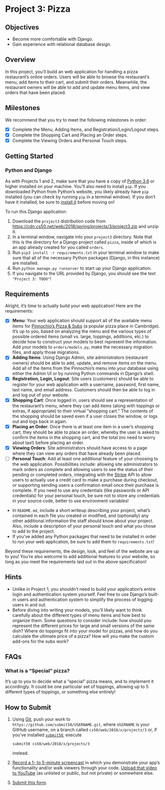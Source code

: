 Project 3: Pizza
================

Objectives
----------

*   Become more comfortable with Django.
*   Gain experience with relational database design.

Overview
--------

In this project, you’ll build an web application for handling a pizza restaurant’s online orders. Users will be able to browse the restaurant’s menu, add items to their cart, and submit their orders. Meanwhile, the restaurant owners will be able to add and update menu items, and view orders that have been placed.

Milestones
----------

We recommend that you try to meet the following milestones in order:

- [x] Complete the Menu, Adding Items, and Registration/Login/Logout steps.
- [x] Complete the Shopping Cart and Placing an Order steps.
- [x] Complete the Viewing Orders and Personal Touch steps.

Getting Started
---------------

### Python and Django

As with Projects 1 and 2, make sure that you have a copy of [Python 3.6](https://www.python.org/downloads/) or higher installed on your machine. You’ll also need to install `pip`. If you downloaded Python from Python’s website, you likely already have `pip` installed (you can check by running `pip` in a terminal window). If you don’t have it installed, be sure to [install it](https://pip.pypa.io/en/stable/installing/) before moving on!

To run this Django application:

1.  Download the `project3` distribution code from https://cdn.cs50.net/web/2018/spring/projects/3/project3.zip and unzip it.
2.  In a terminal window, navigate into your `project3` directory. Note that this is the directory for a Django project called `pizza`, inside of which is an app already created for you called `orders`.
3.  Run `pip3 install -r requirements.txt` in your terminal window to make sure that all of the necessary Python packages (Django, in this instance) are installed.
4.  Run `python manage.py runserver` to start up your Django application.
5.  If you navigate to the URL provided by Django, you should see the text `"Project 3: TODO"`!

Requirements
------------

Alright, it’s time to actually build your web application! Here are the requirements:

- [x] **Menu**: Your web application should support all of the available menu items for [Pinnochio’s Pizza & Subs](http://www.pinocchiospizza.net/menu.html) (a popular pizza place in Cambridge). It’s up to you, based on analyzing the menu and the various types of possible ordered items (small vs. large, toppings, additions, etc.) to decide how to construct your models to best represent the information. Add your models to `orders/models.py`, make the necessary migration files, and apply those migrations.
- [x] **Adding Items**: Using Django Admin, site administrators (restaurant owners) should be able to add, update, and remove items on the menu. Add all of the items from the Pinnochio’s menu into your database using either the Admin UI or by running Python commands in Django’s shell.
- [x] **Registration, Login, Logout**: Site users (customers) should be able to register for your web application with a username, password, first name, last name, and email address. Customers should then be able to log in and log out of your website.
- [x] **Shopping Cart**: Once logged in, users should see a representation of the restaurant’s menu, where they can add items (along with toppings or extras, if appropriate) to their virtual “shopping cart.” The contents of the shopping should be saved even if a user closes the window, or logs out and logs back in again.
- [x] **Placing an Order**: Once there is at least one item in a user’s shopping cart, they should be able to place an order, whereby the user is asked to confirm the items in the shopping cart, and the total (no need to worry about tax!) before placing an order.
- [x] **Viewing Orders**: Site administrators should have access to a page where they can view any orders that have already been placed.
- [ ] **Personal Touch**: Add at least one additional feature of your choosing to the web application. Possibilities include: allowing site administrators to mark orders as complete and allowing users to see the status of their pending or completed orders, integrating with the [Stripe](https://stripe.com/docs) API to allow users to actually use a credit card to make a purchase during checkout, or supporting sending users a confirmation email once their purchase is complete. If you need to use any credentials (like passwords or API credentials) for your personal touch, be sure not to store any credentials in your source code, better to use environment variables!
*   In `README.md`, include a short writeup describing your project, what’s contained in each file you created or modified, and (optionally) any other additional information the staff should know about your project. Also, include a description of your personal touch and what you chose to add to the project.
*   If you’ve added any Python packages that need to be installed in order to run your web application, be sure to add them to `requirements.txt`!

Beyond these requirements, the design, look, and feel of the website are up to you! You’re also welcome to add additional features to your website, so long as you meet the requirements laid out in the above specification!

Hints
-----

*   Unlike in Project 1, you shouldn’t need to build your application’s entire login and authentication system yourself. Feel free to use Django’s built-in users and authentication system to simplify the process of logging users in and out.
*   Before diving into writing your models, you’ll likely want to think carefully about the different types of menu items and how best to organize them. Some questions to consider include: how should you represent the different prices for large and small versions of the same dish? Where do toppings fit into your model for pizzas, and how do you calculate the ultimate price of a pizza? How will you make the custom add-ons for the subs work?

FAQs
----

### What is a “Special” pizza?

It’s up to you to decide what a “special” pizza means, and to implement it accordingly. It could be one particular set of toppings, allowing up to 5 different types of toppings, or something else entirely!

How to Submit
-------------

1.  Using [Git](https://git-scm.com/downloads), push your work to `https://github.com/submit50/USERNAME.git`, where `USERNAME` is your GitHub username, on a branch called `cs50/web/2018/x/projects/3` or, if you’ve installed [`submit50`](https://cs50.readthedocs.io/submit50/), execute

        submit50 cs50/web/2018/x/projects/3


    instead.

2.  [Record a 1- to 5-minute screencast](https://www.howtogeek.com/205742/how-to-record-your-windows-mac-linux-android-or-ios-screen/) in which you demonstrate your app’s functionality and/or walk viewers through your code. [Upload that video to YouTube](https://www.youtube.com/upload) (as unlisted or public, but not private) or somewhere else.
3.  [Submit this form](https://forms.cs50.io/35643afd-5a3b-4482-bcec-ddbc61af297f).

